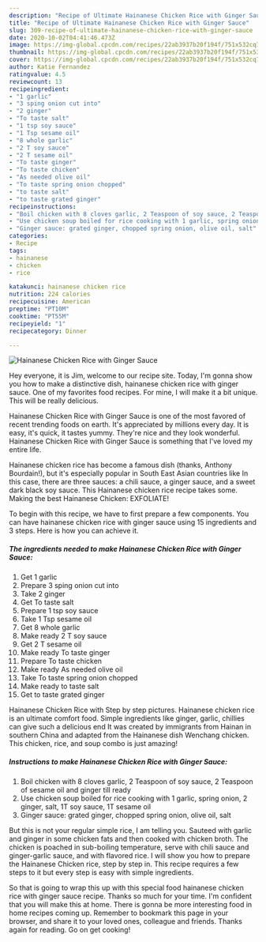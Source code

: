 ```yaml
---
description: "Recipe of Ultimate Hainanese Chicken Rice with Ginger Sauce"
title: "Recipe of Ultimate Hainanese Chicken Rice with Ginger Sauce"
slug: 309-recipe-of-ultimate-hainanese-chicken-rice-with-ginger-sauce
date: 2020-10-02T04:41:46.473Z
image: https://img-global.cpcdn.com/recipes/22ab3937b20f194f/751x532cq70/hainanese-chicken-rice-with-ginger-sauce-recipe-main-photo.jpg
thumbnail: https://img-global.cpcdn.com/recipes/22ab3937b20f194f/751x532cq70/hainanese-chicken-rice-with-ginger-sauce-recipe-main-photo.jpg
cover: https://img-global.cpcdn.com/recipes/22ab3937b20f194f/751x532cq70/hainanese-chicken-rice-with-ginger-sauce-recipe-main-photo.jpg
author: Katie Fernandez
ratingvalue: 4.5
reviewcount: 13
recipeingredient:
- "1 garlic"
- "3 sping onion cut into"
- "2 ginger"
- "To taste salt"
- "1 tsp soy sauce"
- "1 Tsp sesame oil"
- "8 whole garlic"
- "2 T soy sauce"
- "2 T sesame oil"
- "To taste ginger"
- "To taste chicken"
- "As needed olive oil"
- "To taste spring onion chopped"
- "to taste salt"
- "to taste grated ginger"
recipeinstructions:
- "Boil chicken with 8 cloves garlic, 2 Teaspoon of soy sauce, 2 Teaspoon of sesame oil and ginger till ready"
- "Use chicken soup boiled for rice cooking with 1 garlic, spring onion, 2 ginger, salt, 1T soy sauce, 1T sesame oil"
- "Ginger sauce: grated ginger, chopped spring onion, olive oil, salt"
categories:
- Recipe
tags:
- hainanese
- chicken
- rice

katakunci: hainanese chicken rice 
nutrition: 224 calories
recipecuisine: American
preptime: "PT10M"
cooktime: "PT55M"
recipeyield: "1"
recipecategory: Dinner

---
```



![Hainanese Chicken Rice with Ginger Sauce](https://img-global.cpcdn.com/recipes/22ab3937b20f194f/751x532cq70/hainanese-chicken-rice-with-ginger-sauce-recipe-main-photo.jpg)

Hey everyone, it is Jim, welcome to our recipe site. Today, I'm gonna show you how to make a distinctive dish, hainanese chicken rice with ginger sauce. One of my favorites food recipes. For mine, I will make it a bit unique. This will be really delicious.

Hainanese Chicken Rice with Ginger Sauce is one of the most favored of recent trending foods on earth. It's appreciated by millions every day. It is easy, it's quick, it tastes yummy. They're nice and they look wonderful. Hainanese Chicken Rice with Ginger Sauce is something that I've loved my entire life.

Hainanese chicken rice has become a famous dish (thanks, Anthony Bourdain!), but it&#39;s especially popular in South East Asian countries like In this case, there are three sauces: a chili sauce, a ginger sauce, and a sweet dark black soy sauce. This Hainanese chicken rice recipe takes some. Making the best Hainanese Chicken: EXFOLIATE!


To begin with this recipe, we have to first prepare a few components. You can have hainanese chicken rice with ginger sauce using 15 ingredients and 3 steps. Here is how you can achieve it.

##### The ingredients needed to make Hainanese Chicken Rice with Ginger Sauce:

1. Get 1 garlic
1. Prepare 3 sping onion cut into
1. Take 2 ginger
1. Get To taste salt
1. Prepare 1 tsp soy sauce
1. Take 1 Tsp sesame oil
1. Get 8 whole garlic
1. Make ready 2 T soy sauce
1. Get 2 T sesame oil
1. Make ready To taste ginger
1. Prepare To taste chicken
1. Make ready As needed olive oil
1. Take To taste spring onion chopped
1. Make ready to taste salt
1. Get to taste grated ginger


Hainanese Chicken Rice with Step by step pictures. Hainanese chicken rice is an ultimate comfort food. Simple ingredients like ginger, garlic, chillies can give such a delicious end It was created by immigrants from Hainan in southern China and adapted from the Hainanese dish Wenchang chicken. This chicken, rice, and soup combo is just amazing! 

##### Instructions to make Hainanese Chicken Rice with Ginger Sauce:

1. Boil chicken with 8 cloves garlic, 2 Teaspoon of soy sauce, 2 Teaspoon of sesame oil and ginger till ready
1. Use chicken soup boiled for rice cooking with 1 garlic, spring onion, 2 ginger, salt, 1T soy sauce, 1T sesame oil
1. Ginger sauce: grated ginger, chopped spring onion, olive oil, salt


But this is not your regular simple rice, I am telling you. Sauteed with garlic and ginger in some chicken fats and then cooked with chicken broth. The chicken is poached in sub-boiling temperature, serve with chili sauce and ginger-garlic sauce, and with flavored rice. I will show you how to prepare the Hainanese Chicken rice, step by step in. This recipe requires a few steps to it but every step is easy with simple ingredients. 

So that is going to wrap this up with this special food hainanese chicken rice with ginger sauce recipe. Thanks so much for your time. I'm confident that you will make this at home. There is gonna be more interesting food in home recipes coming up. Remember to bookmark this page in your browser, and share it to your loved ones, colleague and friends. Thanks again for reading. Go on get cooking!
